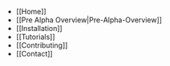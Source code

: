 * [[Home]]
* [[Pre Alpha Overview|Pre-Alpha-Overview]]
* [[Installation]]
* [[Tutorials]]
* [[Contributing]]
* [[Contact]]